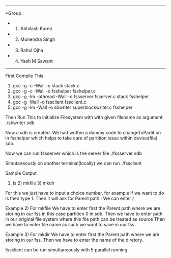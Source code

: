 ****************************************************************************
*Group :
* 1) Abhilash Kurmi
* 2) Munendra Singh
* 3) Rahul Ojha
* 4) Yash M Sawant
****************************************************************************


First Compile This
1) gcc -g -c -Wall -o stack stack.c
2) gcc -g -c -Wall -o fsshelper fsshelper.c
3) gcc -g -lm -pthread -Wall -o fssserver fsserver.c stack fsshelper
4) gcc -g -Wall -o fssclient fssclient.c
5) gcc -g -lm -Wall -o sbwriter superblockwriter.c fsshelper

Then Run This to initialize Filesystem with with given filename as argument.
./sbwriter sdb

Now a sdb is created.
We had written a dummy code to changeToPartition in fsshelper which helps
to take care of partition issue within device(file) sdb.

Now we can run fssserver which is the server file
./fssserver sdb

Simutaneously on another terminal(locally) we can run
./fssclient

Sample Output
1) ls 2) mkfile 3) mkdir

For this we just have to input a choice number, for example if we want to do
ls then type 1.
Then it will ask for Parent path :
We can enter /

Example 2)
For mkfile
We have to enter first the Parent path where we are storing in our fss in this
case partition 0 in sdb.
Then we have to enter path in our original file system where this file path
can be treated as source
Then we have to enter file name as such we want to save in our fss.

Example 3)
For mkdir
We have to enter first the Parent path where we are storing in our fss.
Then we have to enter the name of the diretory.


fssclient can be run simultaneously with 5 parallel running.
